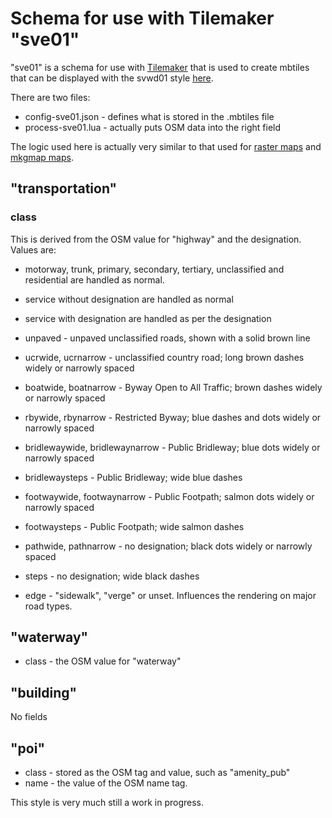 # Schema for use with Tilemaker "sve01"

"sve01" is a schema for use with [Tilemaker](https://github.com/systemed/tilemaker) that is used to create 
mbtiles that can be displayed with the svwd01 style [here](https://github.com/SomeoneElseOSM/SomeoneElse-vector-web-display/blob/main/README.md).

There are two files:

* config-sve01.json - defines what is stored in the .mbtiles file
* process-sve01.lua - actually puts OSM data into the right field

The logic used here is actually very similar to that used for [raster maps](https://github.com/SomeoneElseOSM/SomeoneElse-style/blob/master/style.lua) and [mkgmap maps](https://github.com/SomeoneElseOSM/mkgmap_style_ajt/blob/master/transform_03.lua).

## "transportation"

### class

This is derived from the OSM value for "highway" and the designation.  Values are:

* motorway, trunk, primary, secondary, tertiary, unclassified and residential are handled as normal.
* service without designation are handled as normal
* service with designation are handled as per the designation
* unpaved - unpaved unclassified roads, shown with a solid brown line
* ucrwide, ucrnarrow - unclassified country road; long brown dashes widely or narrowly spaced
* boatwide, boatnarrow - Byway Open to All Traffic; brown dashes widely or narrowly spaced
* rbywide, rbynarrow - Restricted Byway; blue dashes and dots widely or narrowly spaced
* bridlewaywide, bridlewaynarrow - Public Bridleway; blue dots widely or narrowly spaced
* bridlewaysteps - Public Bridleway; wide blue dashes
* footwaywide, footwaynarrow - Public Footpath; salmon dots widely or narrowly spaced
* footwaysteps - Public Footpath; wide salmon dashes
* pathwide, pathnarrow - no designation; black dots widely or narrowly spaced
* steps - no designation; wide black dashes

* edge - "sidewalk", "verge" or unset.  Influences the rendering on major road types.

## "waterway"

* class - the OSM value for "waterway"

## "building"

No fields

## "poi"

* class - stored as the OSM tag and value, such as "amenity_pub"
* name - the value of the OSM name tag.


This style is very much still a work in progress.

